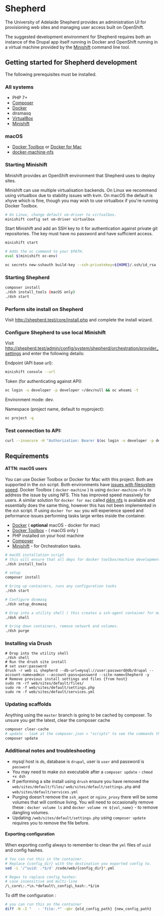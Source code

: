 Shepherd
========

The University of Adelaide Shepherd provides an administration UI for
provisioning web sites and managing user access built on OpenShift.

The suggested development environment for Shepherd requires both an instance of
the Drupal app itself running in Docker and OpenShift running in a virtual
machine provided by the [Minishift](https://www.openshift.org/minishift/)
command line tool.

## Getting started for Shepherd development
The following prerequisites must be installed.

### All systems
* PHP 7+
* [Composer](https://getcomposer.org/)
* [Docker](https://www.docker.com/)
* dnsmasq
* [VirtualBox](https://www.virtualbox.org/wiki/Downloads)
* [Minishift](https://github.com/minishift/minishift/releases)

### macOS
* [Docker Toolbox](https://www.docker.com/products/docker-toolbox) or [Docker
for Mac](https://www.docker.com/docker-mac)
* [docker-machine-nfs](https://github.com/adlogix/docker-machine-nfs)

### Starting Minishift
Minishift provides an OpenShift environment that Shepherd uses to deploy sites.

Minishift can use multiple virtualisation backends. On Linux we recommend using
virtualbox due to stability issues with kvm. On macOS the default is xhyve which
is fine, though you may wish to use virtualbox if you're running Docker Toolbox.
```bash
# On Linux, change default vm-driver to virtualbox.
minishift config set vm-driver virtualbox
```

Start Minishift and add an SSH key to it for authentication against private git
repositories. The key must have no password and have sufficient access.
```bash
minishift start

# Adds the oc command to your $PATH.
eval $(minishift oc-env)

oc secrets new-sshauth build-key --ssh-privatekey=${HOME}/.ssh/id_rsa
```

### Starting Shepherd
```bash
composer install
./dsh install_tools (macOS only)
./dsh start
```

### Perform site install on Shepherd
Visit http://shepherd.test/core/install.php and complete the install wizard.

### Configure Shepherd to use local Minishift
Visit http://shepherd.test/admin/config/system/shepherd/orchestration/provider_settings
and enter the following details:

Endpoint (API base url):
```bash
minishift console --url
```

Token (for authenticating against API):
```bash
oc login -u developer -p developer >/dev/null && oc whoami -t
```

Environment mode: dev.

Namespace (project name, default to myproject):
```bash
oc project -q
```

### Test connection to API:
```bash
curl --insecure -H "Authorization: Bearer $(oc login -u developer -p developer >/dev/null && oc whoami -t)" $(minishift console --url)/oapi/v1
```

## Requirements

#### ATTN: macOS users
You can use Docker Toolbox or Docker for Mac with this project. Both are supported in the `dsh` script. Both environments
have [issues with filesystem speed](https://github.com/docker/for-mac/issues/77). Docker Toolbox ( `docker-machine` ) is using `docker-machine-nfs` to address the issue by using NFS.
This has improved speed massively for users. A similar solution for `docker for mac` called [d4m nfs](https://github.com/IFSight/d4m-nfs) is available and essentially does the same
thing, however this has not been implemented in the `dsh` script. If using `docker for mac` you will experience speed and peformance issues
performing tasks large writes inside the container.


* [Docker](https://www.docker.com/community-edition) ( **optional** macOS - docker for mac)
* [Docker Toolbox](https://www.docker.com/products/docker-toolbox) - ( macOS only )
* PHP installed on your host machine
* [Composer](https://getcomposer.org/)
* [Minishift](https://github.com/minishift/minishift) - for Orchestration tasks.


```bash
# macOS installation script
# this will ensure that all deps for docker toolbox/machine development are installed.
./dsh install_tools

# setup
composer install

# bring up containers, runs any configuration tasks
./dsh start

# Configure dsnmasq
./dsh setup_dnsmasq

# Drop into a utility shell ( this creates a ssh-agent container for macOS )
./dsh shell

# bring down containers, remove network and volumes.
./dsh purge
```

### Installing via Drush
```drush
# Drop into the utility shell
./dsh shell
# Run the drush site install
# set user:password
drush -r web si shepherd --db-url=mysql://user:password@db/drupal --account-name=admin --account-pass=password --site-name=Shepherd -y
# Remove previous install settings and files {from host}
sudo rm -rf web/sites/default/files/
sudo rm -f web/sites/default/settings.php
sudo rm -f web/sites/default/services.yml
```

### Updating scaffolds
Anything using the `master` branch is going to be cached by composer. To unsure you get the latest, clear the composer cache
```bash
composer clear-cache
# update - look at the composer.json > "scripts" to see the commands that are run during an update
composer update
```

### Additional notes and troubleshooting
- mysql host is `db`, database is `drupal`, user is `user` and password is `password`
- You may need to make `dsh` executable after a `composer update` - `chmod +x dsh`
- If performing a site install using `drush` ensure you have removed the `web/sites/default/files/` `web/sites/default/settings.php` and
`web/sites/default/services.yml`
- Purging doesn't remove the `ssh_agent` or `nginx_proxy` there will be some volumes that will continue living. You will need to
occasionally remove these : `docker volume ls` and `docker volume rm ${vol_name}` - to remove dangling volumes.
- Updating `/web/sites/default/settings.php` using `composer update` requires you to remove the file before.

#### Exporting configuration
When exporting config always to remember to clean the `yml` files of `uuid` and config hashes.

```bash
# You can run this in the container.
# Replace {config_dir} with the destination you exported config to.
sed -i '/^uuid: .*$/d' /code/web/{config_dir}*.yml
```

```bash
# Regex to replace config hashes:
# case insensitive and multi-line
/\_core\:.*\n.*default\_config\_hash:.*$/im
```

To diff the configuration :
```bash
# you can run this on the container
diff -N -I "   - 'file:.*" -qbr {old_config_path} {new_config_path}
```

